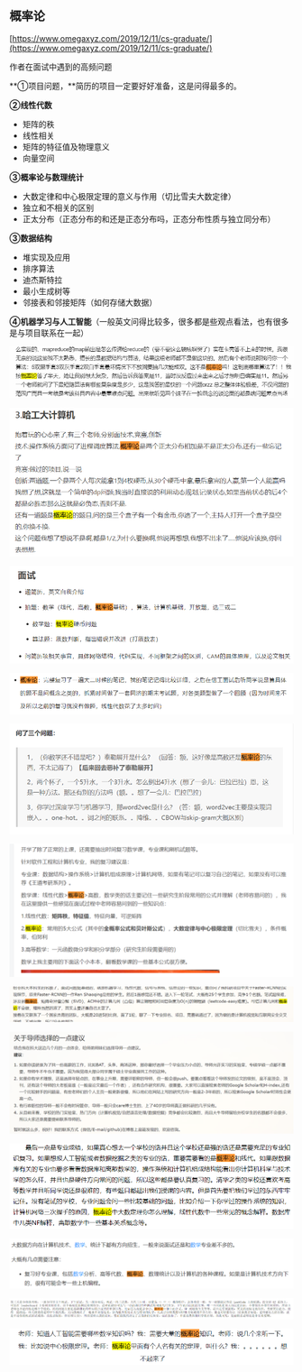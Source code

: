 ## 概率论

[https://www.omegaxyz.com/2019/12/11/cs-graduate/](https://www.omegaxyz.com/2019/12/11/cs-graduate/) 

作者在面试中遇到的高频问题

**①项目问题，**简历的项目一定要好好准备，这是问得最多的。

**②线性代数**

- 矩阵的秩
- 线性相关
- 矩阵的特征值及物理意义
- 向量空间

**③概率论与数理统计**

- 大数定律和中心极限定理的意义与作用（切比雪夫大数定律）
- 独立和不相关的区别
- 正太分布（正态分布的和还是正态分布吗，正态分布性质与独立同分布）

**③数据结构**

- 堆实现及应用
- 排序算法
- 迪杰斯特拉
- 最小生成树等
- 邻接表和邻接矩阵（如何存储大数据）

**④机器学习与人工智能**（一般英文问得比较多，很多都是些观点看法，也有很多是与项目联系在一起）



![image-20200529230617288](assets/image-20200529230617288.png)



![image-20200529230633145](assets/image-20200529230633145.png)



![image-20200529230720948](assets/image-20200529230720948.png)



![image-20200529230742260](assets/image-20200529230742260.png)



![image-20200529231016244](assets/image-20200529231016244.png)



![image-20200529231217550](assets/image-20200529231217550.png)



![image-20200529231817150](assets/image-20200529231817150.png)

![image-20200529231915647](assets/image-20200529231915647.png)



![image-20200529232011557](assets/image-20200529232011557.png)



![image-20200529232310359](assets/image-20200529232310359.png)



![image-20200529232358986](assets/image-20200529232358986.png)



![image-20200529233057455](assets/image-20200529233057455.png)